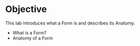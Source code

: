 # Objective

This lab introduces what a Form is and describes its Anatomy.

- What is a Form?
- Anatomy of a Form
